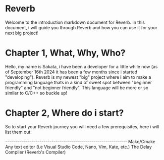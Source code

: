 # Reverb

Welcome to the introduction markdown document for Reverb. In this document, i will guide you through Reverb and how you can use it for your next big project!

# Chapter 1, What, Why, Who?
Hello, my name is Sakata, i have been a developer for a little while now (as of September 16th 2024 it has been a few months since i started "developing"). Reverb is my newest "big" project where i aim to make a programming language thats in a kind of sweet spot between "beginner friendly" and "not beginner friendly". This language will be more or so similar to C/C++ so buckle up!

# Chapter 2, Where do i start?
So to start your Reverb journey you will need a few prerequisites, here i will list them out:

*-------------------------------------------------------------*
Make/Cmake
Any text editor (i.e Visual Studio Code, Nano, Vim, Kate, etc.)
The Delay Compiler (Reverb's Compiler)
